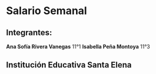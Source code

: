 # Salario Semanal

## Integrantes:
**Ana Sofía Rivera Vanegas** 11°1
**Isabella Peña Montoya** 11°3

## Institución Educativa Santa Elena
